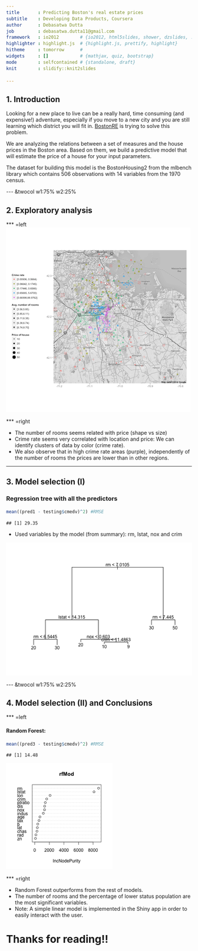 ```yaml
---
title       : Predicting Boston's real estate prices
subtitle    : Developing Data Products, Coursera
author      : Debasatwa Dutta
job         : debasatwa.dutta11@gmail.com
framework   : io2012        # {io2012, html5slides, shower, dzslides, ...}
highlighter : highlight.js  # {highlight.js, prettify, highlight}
hitheme     : tomorrow      # 
widgets     : []            # {mathjax, quiz, bootstrap}
mode        : selfcontained # {standalone, draft}
knit        : slidify::knit2slides

---
```

## 1. Introduction

Looking for a new place to live can be a really hard, time consuming (and expensive!) adventure, especially if you move to a new city and you are still learning which district you will fit in. [BostonRE](https://rosariomgomez.shinyapps.io/DevDataProducts/) is trying to solve this problem.

We are analyzing the relations between a set of measures and the house prices in the Boston area. Based on them, we build a predictive model that will estimate the price of a house for your input parameters.

The dataset for building this model is the BostonHousing2 from the mlbench library which contains 506 observations with 14 variables from the 1970 census. 

--- &twocol w1:75% w2:25%
## 2. Exploratory analysis

*** =left
![Map](assets/fig/plot1.png)

*** =right
- The number of rooms seems related with price (shape vs size)
- Crime rate seems very correlated with location and price:
  We can identify clusters of data by color (crime rate). 
- We also observe that in high crime rate areas (purple), independently of 
the number of rooms the prices are lower than in other regions.

---

## 3. Model selection (I)

### Regression tree with all the predictors



```r
mean((pred1 - testing$cmedv)^2) #RMSE
```

```
## [1] 29.35
```

- Used variables by the model (from summary): rm, lstat, nox and crim

![plot of chunk unnamed-chunk-3](assets/fig/unnamed-chunk-3.png) 

--- &twocol w1:75% w2:25%

## 4. Model selection (II) and Conclusions

*** =left

#### Random Forest:



```r
mean((pred3 - testing$cmedv)^2) #RMSE
```

```
## [1] 14.48
```

![plot of chunk unnamed-chunk-6](assets/fig/unnamed-chunk-6.png) 

*** =right
- Random Forest outperforms from the rest of models. 
- The number of rooms and the percentage of lower status population are the most significant variables.
- Note: A simple linear model is implemented in the Shiny app in order to easily interact with the user.

Thanks for reading!!
====================
